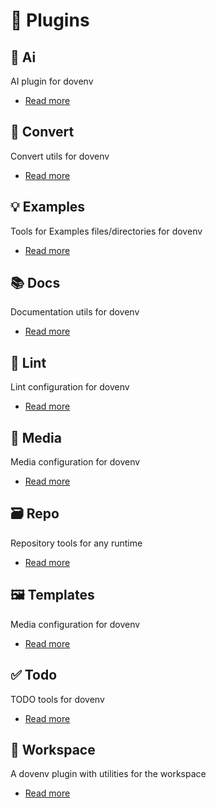 # 🔌 Plugins

## 🤖 Ai

AI plugin for dovenv

- [Read more](/guide/plugin/ai)

## 🔄 Convert

Convert utils for dovenv

- [Read more](/guide/plugin/convert)

## 💡 Examples

Tools for Examples files/directories for dovenv

- [Read more](/guide/plugin/examples)

## 📚 Docs

Documentation utils for dovenv

- [Read more](/guide/plugin/docs)

## 🧹 Lint

Lint configuration for dovenv

- [Read more](/guide/plugin/lint)

## 🎥 Media

Media configuration for dovenv

- [Read more](/guide/plugin/media)

## 🗃️ Repo

Repository tools for any runtime

- [Read more](/guide/plugin/repo)

## 🖼️ Templates

Media configuration for dovenv

- [Read more](/guide/plugin/templates)

## ✅ Todo

TODO tools for dovenv

- [Read more](/guide/plugin/todo)

## 📂 Workspace

A dovenv plugin with utilities for the workspace

- [Read more](/guide/plugin/workspace)

